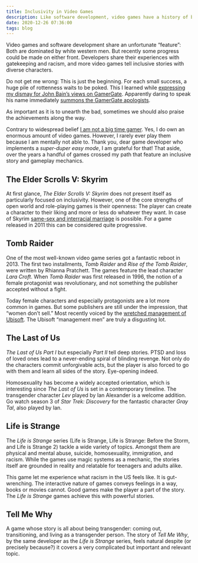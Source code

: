 ```yaml
---
title: Inclusivity in Video Games
description: Like software development, video games have a history of being dominated by white men.
date: 2020-12-26 07:36:00
tags: blog
---
```


Video games and software development share an unfortunate “feature”: Both are dominated by white western men. But recently some progress could be made on either front. Developers share their experiences with gatekeeping and racism, and more video games tell inclusive stories with diverse characters.

Do not get me wrong: This is just the beginning. For each small success, a huge pile of rottenness waits to be poked. This I learned while [expressing my dismay for John Bain’s views on GamerGate](https://twitter.com/mvsde/status/1331893390666035201). Apparently daring to speak his name immediately [summons the GamerGate apologists](https://twitter.com/mvsde/status/1332281128070344704).

As important as it is to unearth the bad, sometimes we should also praise the achievements along the way.

Contrary to widespread belief [I am not a big time gamer](/games). Yes, I do own an enormous amount of video games. However, I rarely ever play them because I am mentally not able to. Thank you, dear game developer who implements a _super-duper easy mode_, I am grateful for that! That aside, over the years a handful of games crossed my path that feature an inclusive story and gameplay mechanics.

## The Elder Scrolls V: Skyrim

At first glance, _The Elder Scrolls V: Skyrim_ does not present itself as particularly focused on inclusivity. However, one of the core strengths of open world and role-playing games is their openness: The player can create a character to their liking and more or less do whatever they want. In case of Skyrim [same-sex and interracial marriage](https://elderscrolls.fandom.com/wiki/Marriage_(Skyrim)) is possible. For a game released in 2011 this can be considered quite progressive.

## Tomb Raider

One of the most well-known video game series got a fantastic reboot in 2013. The first two installments, _Tomb Raider_ and _Rise of the Tomb Raider_, were written by Rhianna Pratchett. The games feature the lead character _Lara Croft_. When _Tomb Raider_ was first released in 1996, the notion of a female protagonist was revolutionary, and not something the publisher accepted without a fight.

Today female characters and especially protagonists are a lot more common in games. But some publishers are still under the impression, that “women don’t sell.” Most recently voiced by the [wretched management of Ubisoft](https://www.bloomberg.com/news/articles/2020-07-21/ubisoft-sexual-misconduct-scandal-harassment-sexism-and-abuse). The Ubisoft “management men” are truly a disgusting lot.

## The Last of Us

_The Last of Us Part I_ but especially _Part II_ tell deep stories. PTSD and loss of loved ones lead to a never-ending spiral of blinding revenge. Not only do the characters commit unforgivable acts, but the player is also forced to go with them and learn all sides of the story. Eye-opening indeed.

Homosexuality has become a widely accepted orientation, which is interesting since _The Last of Us_ is set in a contemporary timeline. The transgender character _Lev_ played by Ian Alexander is a welcome addition. Go watch season 3 of _Star Trek: Discovery_ for the fantastic character _Gray Tal_, also played by Ian.

## Life is Strange

The _Life is Strange_ series (Life is Strange, Life is Strange: Before the Storm, and Life is Strange 2) tackle a wide variety of topics. Amongst them are physical and mental abuse, suicide, homosexuality, immigration, and racism. While the games use magic systems as a mechanic, the stories itself are grounded in reality and relatable for teenagers and adults alike.

This game let me experience what racism in the US feels like. It is gut-wrenching. The interactive nature of games conveys feelings in a way, books or movies cannot. Good games make the player a part of the story. The _Life is Strange_ games achieve this with powerful stories.

## Tell Me Why

A game whose story is all about being transgender: coming out, transitioning, and living as a transgender person. The story of _Tell Me Why_, by the same developer as the _Life is Strange_ series, feels natural despite (or precisely because?) it covers a very complicated but important and relevant topic.
